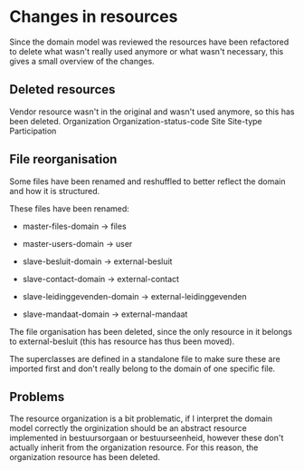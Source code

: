 # Changes in resources

Since the domain model was reviewed the resources have been refactored to delete what wasn't really used anymore or what wasn't necessary, this gives a small overview of the changes.

## Deleted resources

Vendor resource wasn't in the original and wasn't used anymore, so this has been deleted.
Organization
Organization-status-code
Site
Site-type
Participation

## File reorganisation

Some files have been renamed and reshuffled to better reflect the domain and how it is structured.

These files have been renamed:

- master-files-domain -> files
- master-users-domain -> user

- slave-besluit-domain -> external-besluit
- slave-contact-domain -> external-contact
- slave-leidinggevenden-domain -> external-leidinggevenden
- slave-mandaat-domain -> external-mandaat

The file organisation has been deleted, since the only resource in it belongs to external-besluit (this has resource has thus been moved).

The superclasses are defined in a standalone file to make sure these are imported first and don't really belong to the domain of one specific file.

## Problems

The resource organization is a bit problematic, if I interpret the domain model correctly the orginization should be an abstract resource implemented in bestuursorgaan or bestuurseenheid, however these don't actually inherit from the organization resource. For this reason, the organization resource has been deleted.
